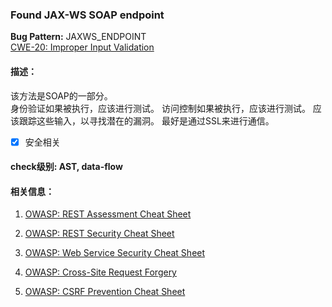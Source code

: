 ### Found JAX-WS SOAP endpoint
**Bug Pattern:** JAXWS_ENDPOINT  
[CWE-20: Improper Input Validation](http://cwe.mitre.org/data/definitions/20.html)
#### 描述：
该方法是SOAP的一部分。  
身份验证如果被执行，应该进行测试。
访问控制如果被执行，应该进行测试。
应该跟踪这些输入，以寻找潜在的漏洞。
最好是通过SSL来进行通信。
- [x] 安全相关  
#### check级别: AST, data-flow  
#### 相关信息：
1. [OWASP: REST Assessment Cheat Sheet](https://www.owasp.org/index.php/REST_Assessment_Cheat_Sheet)
2. [OWASP: REST Security Cheat Sheet](https://www.owasp.org/index.php/REST_Security_Cheat_Sheet)
3. [OWASP: Web Service Security Cheat Sheet](https://www.owasp.org/index.php/Web_Service_Security_Cheat_Sheet)
4. [OWASP: Cross-Site Request Forgery](https://www.owasp.org/index.php/Cross-Site_Request_Forgery_(CSRF))

5. [OWASP: CSRF Prevention Cheat Sheet](https://www.owasp.org/index.php/Cross-Site_Request_Forgery_%28CSRF%29_Prevention_Cheat_Sheet)
